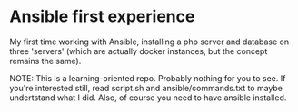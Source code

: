 # Ansible first experience

My first time working with Ansible, installing a php server and database on three 'servers' (which are actually docker instances, but the concept remains the same).

NOTE: This is a learning-oriented repo. Probably nothing for you to see. If you're interested still, read script.sh and ansible/commands.txt to maybe undertstand what I did. Also, of course you need to have ansible installed.
